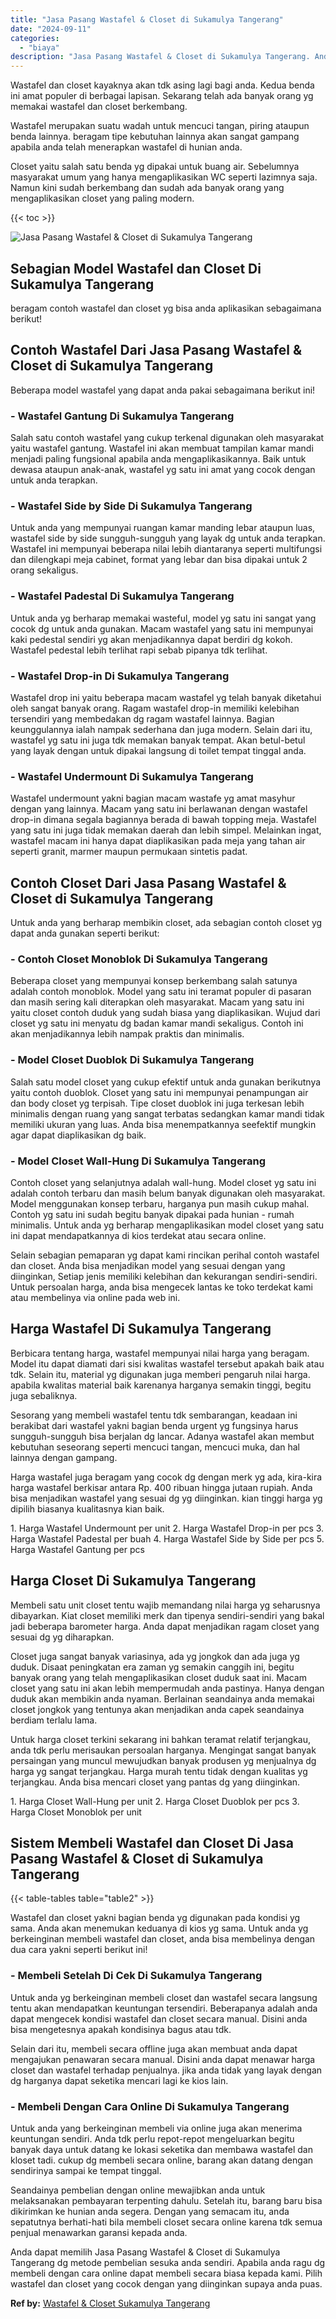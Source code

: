 ```yaml
---
title: "Jasa Pasang Wastafel & Closet di Sukamulya Tangerang"
date: "2024-09-11"
categories: 
  - "biaya"
description: "Jasa Pasang Wastafel & Closet di Sukamulya Tangerang. Anda dapat memilih Jasa Pasang Wastafel & Closet di Sukamulya Tangerang dg metode pembelian sesuka anda..."
---
```


Wastafel dan closet kayaknya akan tdk asing lagi bagi anda. Kedua benda ini amat populer di berbagai lapisan. Sekarang telah ada banyak orang yg memakai wastafel dan closet berkembang.

Wastafel merupakan suatu wadah untuk mencuci tangan, piring ataupun benda lainnya. beragam tipe kebutuhan lainnya akan sangat gampang apabila anda telah menerapkan wastafel di hunian anda.

Closet yaitu salah satu benda yg dipakai untuk buang air. Sebelumnya masyarakat umum yang hanya mengaplikasikan WC seperti lazimnya saja. Namun kini sudah berkembang dan sudah ada banyak orang yang mengaplikasikan closet yang paling modern.

{{< toc >}}

![Jasa Pasang Wastafel & Closet di Sukamulya Tangerang](/images/wastafel-closet-murah65.png)

## Sebagian Model Wastafel dan Closet Di Sukamulya Tangerang

beragam contoh wastafel dan closet yg bisa anda aplikasikan sebagaimana berikut!

## Contoh Wastafel Dari Jasa Pasang Wastafel & Closet di Sukamulya Tangerang

Beberapa model wastafel yang dapat anda pakai sebagaimana berikut ini!

### \- Wastafel Gantung Di Sukamulya Tangerang

Salah satu contoh wastafel yang cukup terkenal digunakan oleh masyarakat yaitu wastafel gantung. Wastafel ini akan membuat tampilan kamar mandi menjadi paling fungsional apabila anda mengaplikasikannya. Baik untuk dewasa ataupun anak-anak, wastafel yg satu ini amat yang cocok dengan untuk anda terapkan.

### \- Wastafel Side by Side Di Sukamulya Tangerang

Untuk anda yang mempunyai ruangan kamar manding lebar ataupun luas, wastafel side by side sungguh-sungguh yang layak dg untuk anda terapkan. Wastafel ini mempunyai beberapa nilai lebih diantaranya seperti multifungsi dan dilengkapi meja cabinet, format yang lebar dan bisa dipakai untuk 2 orang sekaligus.

### \- Wastafel Padestal Di Sukamulya Tangerang

Untuk anda yg berharap memakai wasteful, model yg satu ini sangat yang cocok dg untuk anda gunakan. Macam wastafel yang satu ini mempunyai kaki pedestal sendiri yg akan menjadikannya dapat berdiri dg kokoh. Wastafel pedestal lebih terlihat rapi sebab pipanya tdk terlihat.

### \- Wastafel Drop-in Di Sukamulya Tangerang

Wastafel drop ini yaitu beberapa macam wastafel yg telah banyak diketahui oleh sangat banyak orang. Ragam wastafel drop-in memiliki kelebihan tersendiri yang membedakan dg ragam wastafel lainnya. Bagian keunggulannya ialah nampak sederhana dan juga modern. Selain dari itu, wastafel yg satu ini juga tdk memakan banyak tempat. Akan betul-betul yang layak dengan untuk dipakai langsung di toilet tempat tinggal anda.

### \- Wastafel Undermount Di Sukamulya Tangerang

Wastafel undermount yakni bagian macam wastafe yg amat masyhur dengan yang lainnya. Macam yang satu ini berlawanan dengan wastafel drop-in dimana segala bagiannya berada di bawah topping meja. Wastafel yang satu ini juga tidak memakan daerah dan lebih simpel. Melainkan ingat, wastafel macam ini hanya dapat diaplikasikan pada meja yang tahan air seperti granit, marmer maupun permukaan sintetis padat.

## Contoh Closet Dari Jasa Pasang Wastafel & Closet di Sukamulya Tangerang

Untuk anda yang berharap membikin closet, ada sebagian contoh closet yg dapat anda gunakan seperti berikut:

### \- Contoh Closet Monoblok Di Sukamulya Tangerang

Beberapa closet yang mempunyai konsep berkembang salah satunya adalah contoh monoblok. Model yang satu ini teramat populer di pasaran dan masih sering kali diterapkan oleh masyarakat. Macam yang satu ini yaitu closet contoh duduk yang sudah biasa yang diaplikasikan. Wujud dari closet yg satu ini menyatu dg badan kamar mandi sekaligus. Contoh ini akan menjadikannya lebih nampak praktis dan minimalis.

### \- Model Closet Duoblok Di Sukamulya Tangerang

Salah satu model closet yang cukup efektif untuk anda gunakan berikutnya yaitu contoh duoblok. Closet yang satu ini mempunyai penampungan air dan body closet yg terpisah. Tipe closet duoblok ini juga terkesan lebih minimalis dengan ruang yang sangat terbatas sedangkan kamar mandi tidak memiliki ukuran yang luas. Anda bisa menempatkannya seefektif mungkin agar dapat diaplikasikan dg baik.

### \- Model Closet Wall-Hung Di Sukamulya Tangerang

Contoh closet yang selanjutnya adalah wall-hung. Model closet yg satu ini adalah contoh terbaru dan masih belum banyak digunakan oleh masyarakat. Model menggunakan konsep terbaru, harganya pun masih cukup mahal. Contoh yg satu ini sudah begitu banyak dipakai pada hunian - rumah minimalis. Untuk anda yg berharap mengaplikasikan model closet yang satu ini dapat mendapatkannya di kios terdekat atau secara online.

Selain sebagian pemaparan yg dapat kami rincikan perihal contoh wastafel dan closet. Anda bisa menjadikan model yang sesuai dengan yang diinginkan, Setiap jenis memiliki kelebihan dan kekurangan sendiri-sendiri. Untuk persoalan harga, anda bisa mengecek lantas ke toko terdekat kami atau membelinya via online pada web ini.

## Harga Wastafel Di Sukamulya Tangerang

Berbicara tentang harga, wastafel mempunyai nilai harga yang beragam. Model itu dapat diamati dari sisi kwalitas wastafel tersebut apakah baik atau tdk. Selain itu, material yg digunakan juga memberi pengaruh nilai harga. apabila kwalitas material baik karenanya harganya semakin tinggi, begitu juga sebaliknya.

Sesorang yang membeli wastafel tentu tdk sembarangan, keadaan ini berakibat dari wastafel yakni bagian benda urgent yg fungsinya harus sungguh-sungguh bisa berjalan dg lancar. Adanya wastafel akan membut kebutuhan seseorang seperti mencuci tangan, mencuci muka, dan hal lainnya dengan gampang.

Harga wastafel juga beragam yang cocok dg dengan merk yg ada, kira-kira harga wastafel berkisar antara Rp. 400 ribuan hingga jutaan rupiah. Anda bisa menjadikan wastafel yang sesuai dg yg diinginkan. kian tinggi harga yg dipilih biasanya kualitasnya kian baik.

1\. Harga Wastafel Undermount per unit 2. Harga Wastafel Drop-in per pcs 3. Harga Wastafel Padestal per buah 4. Harga Wastafel Side by Side per pcs 5. Harga Wastafel Gantung per pcs

## Harga Closet Di Sukamulya Tangerang

Membeli satu unit closet tentu wajib memandang nilai harga yg seharusnya dibayarkan. Kiat closet memiliki merk dan tipenya sendiri-sendiri yang bakal jadi beberapa barometer harga. Anda dapat menjadikan ragam closet yang sesuai dg yg diharapkan.

Closet juga sangat banyak variasinya, ada yg jongkok dan ada juga yg duduk. Disaat peningkatan era zaman yg semakin canggih ini, begitu banyak orang yang telah mengaplikasikan closet duduk saat ini. Macam closet yang satu ini akan lebih mempermudah anda pastinya. Hanya dengan duduk akan membikin anda nyaman. Berlainan seandainya anda memakai closet jongkok yang tentunya akan menjadikan anda capek seandainya berdiam terlalu lama.

Untuk harga closet terkini sekarang ini bahkan teramat relatif terjangkau, anda tdk perlu merisaukan persoalan harganya. Mengingat sangat banyak persaingan yang muncul mewujudkan banyak produsen yg menjualnya dg harga yg sangat terjangkau. Harga murah tentu tidak dengan kualitas yg terjangkau. Anda bisa mencari closet yang pantas dg yang diinginkan.

1\. Harga Closet Wall-Hung per unit 2. Harga Closet Duoblok per pcs 3. Harga Closet Monoblok per unit

## Sistem Membeli Wastafel dan Closet Di Jasa Pasang Wastafel & Closet di Sukamulya Tangerang

{{< table-tables table="table2" >}}

Wastafel dan closet yakni bagian benda yg digunakan pada kondisi yg sama. Anda akan menemukan keduanya di kios yg sama. Untuk anda yg berkeinginan membeli wastafel dan closet, anda bisa membelinya dengan dua cara yakni seperti berikut ini!

### \- Membeli Setelah Di Cek Di Sukamulya Tangerang

Untuk anda yg berkeinginan membeli closet dan wastafel secara langsung tentu akan mendapatkan keuntungan tersendiri. Beberapanya adalah anda dapat mengecek kondisi wastafel dan closet secara manual. Disini anda bisa mengetesnya apakah kondisinya bagus atau tdk.

Selain dari itu, membeli secara offline juga akan membuat anda dapat mengajukan penawaran secara manual. Disini anda dapat menawar harga closet dan wastafel terhadap penjualnya. jika anda tidak yang layak dengan dg harganya dapat seketika mencari lagi ke kios lain.

### \- Membeli Dengan Cara Online Di Sukamulya Tangerang

Untuk anda yang berkeinginan membeli via online juga akan menerima keuntungan sendiri. Anda tdk perlu repot-repot mengeluarkan begitu banyak daya untuk datang ke lokasi seketika dan membawa wastafel dan kloset tadi. cukup dg membeli secara online, barang akan datang dengan sendirinya sampai ke tempat tinggal.

Seandainya pembelian dengan online mewajibkan anda untuk melaksanakan pembayaran terpenting dahulu. Setelah itu, barang baru bisa dikirimkan ke hunian anda segera. Dengan yang semacam itu, anda sepatutnya berhati-hati bila membeli closet secara online karena tdk semua penjual menawarkan garansi kepada anda.

Anda dapat memilih Jasa Pasang Wastafel & Closet di Sukamulya Tangerang dg metode pembelian sesuka anda sendiri. Apabila anda ragu dg membeli dengan cara online dapat membeli secara biasa kepada kami. Pilih wastafel dan closet yang cocok dengan yang diinginkan supaya anda puas.

**Ref by:** [Wastafel & Closet Sukamulya Tangerang](https://id.wikipedia.org/wiki/Wastafel)

